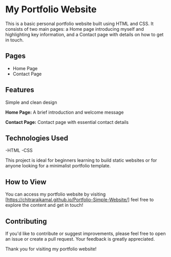# My Portfolio Website

This is a basic personal portfolio website built using HTML and CSS. It consists of two main pages: a Home page introducing myself and highlighting key information, and a Contact page with details on how to get in touch.

## Pages

  - Home Page  
  - Contact Page

## Features
 
Simple and clean design

**Home Page:** A brief introduction and welcome message

**Contact Page:** Contact page with essential contact details

## Technologies Used

-HTML
-CSS

This project is ideal for beginners learning to build static websites or for anyone looking for a minimalist portfolio template.

## How to View

You can access my portfolio website by visiting [https://chitrarajkamal.github.io/Portfolio-Simple-Website/] feel free to explore the content and get in touch!

## Contributing
If you'd like to contribute or suggest improvements, please feel free to open an issue or create a pull request. Your feedback is greatly appreciated.

Thank you for visiting my portfolio website!
